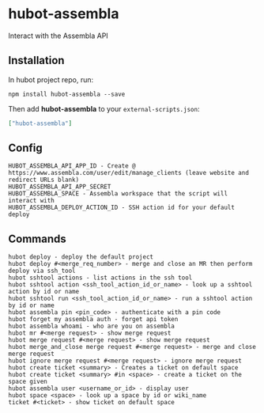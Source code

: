 # hubot-assembla

Interact with the Assembla API

## Installation

In hubot project repo, run:

`npm install hubot-assembla --save`

Then add **hubot-assembla** to your `external-scripts.json`:

```json
["hubot-assembla"]
```

## Config

    HUBOT_ASSEMBLA_API_APP_ID - Create @ https://www.assembla.com/user/edit/manage_clients (leave website and redirect URLs blank)
    HUBOT_ASSEMBLA_API_APP_SECRET
    HUBOT_ASSEMBLA_SPACE - Assembla workspace that the script will interact with
    HUBOT_ASSEMBLA_DEPLOY_ACTION_ID - SSH action id for your default deploy

## Commands

    hubot deploy - deploy the default project
    hubot deploy #<merge_req_number> - merge and close an MR then perform deploy via ssh_tool
    hubot sshtool actions - list actions in the ssh tool
    hubot sshtool action <ssh_tool_action_id_or_name> - look up a sshtool action by id or name
    hubot sshtool run <ssh_tool_action_id_or_name> - run a sshtool action by id or name
    hubot assembla pin <pin_code> - authenticate with a pin code
    hubot forget my assembla auth - forget api token
    hubot assembla whoami - who are you on assembla
    hubot mr #<merge request> - show merge request
    hubot merge request #<merge request> - show merge request
    hubot merge_and_close merge request #<merge request> - merge and close merge request
    hubot ignore merge request #<merge request> - ignore merge request
    hubot create ticket <summary> - Creates a ticket on default space
    hubot create ticket <summary> #in <space> - create a ticket on the space given
    hubot assembla user <username_or_id> - display user
    hubot space <space> - look up a space by id or wiki_name
    ticket #<ticket> - show ticket on default space
